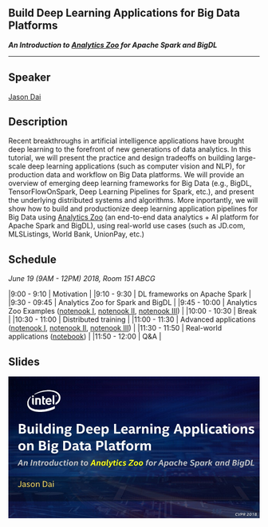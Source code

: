 ## Build Deep Learning Applications for Big Data Platforms 
**_An Introduction to [Analytics Zoo](https://github.com/intel-analytics/analytics-zoo) for Apache Spark and BigDL_**

___

## Speaker
[Jason Dai](https://www.linkedin.com/in/jasondai/)

## Description
Recent breakthroughs in artificial intelligence applications have brought deep learning to the forefront of new generations of data analytics. In this tutorial, we will present the practice and design tradeoffs on building large-scale deep learning applications (such as computer vision and NLP), for production data and workflow on Big Data platforms. We will provide an overview of emerging deep learning frameworks for Big Data (e.g., BigDL, TensorFlowOnSpark, Deep Learning Pipelines for Spark, etc.), and present the underlying distributed systems and algorithms. More inportantly, we will show how to build and productionize deep learning application pipelines for Big Data using [Analytics Zoo](https://github.com/intel-analytics/analytics-zoo) (an end-to-end data analytics + AI platform for Apache Spark and BigDL), using real-world use cases (such as JD.com, MLSListings, World Bank, UnionPay, etc.) 

## Schedule
_June 19 (9AM - 12PM) 2018, Room 151 ABCG_

|9:00 - 9:10   | Motivation |
|9:10 - 9:30   | DL frameworks on Apache Spark |
|9:30 - 09:45  | Analytics Zoo for Spark and BigDL |
|9:45 - 10:00  | Analytics Zoo Examples ([notenook I](https://github.com/intel-analytics/analytics-zoo/blob/master/apps/dogs-vs-cats/transfer-learning.ipynb), [notenook II](https://github.com/intel-analytics/analytics-zoo/blob/master/apps/object-detection/object-detection.ipynb), [notenook III](https://github.com/intel-analytics/analytics-zoo/blob/master/apps/tfnet/image_classification_inference.ipynb)) |
|10:00 - 10:30 | Break |
|10:30 - 11:00 | Distributed training |
|11:00 - 11:30 | Advanced applications ([notenook I](https://github.com/intel-analytics/analytics-zoo/blob/master/apps/variational-autoencoder/using_variational_autoencoder_to_generate_digital_numbers.ipynb), [notenook II](https://github.com/intel-analytics/analytics-zoo/blob/master/apps/variational-autoencoder/using_variational_autoencoder_to_generate_faces.ipynb), [notenook III](https://github.com/intel-analytics/analytics-zoo/blob/master/apps/recommendation/ncf-explicit-feedback.ipynb)) |
|11:30 - 11:50 | Real-world applications ([notebook](https://github.com/intel-analytics/analytics-zoo/pull/409)) |
|11:50 - 12:00 | Q&A |

## Slides
<div align="center">
  <img src="slides/BigData_DL_Jason-CVPR.jpg"><br>
</div>
